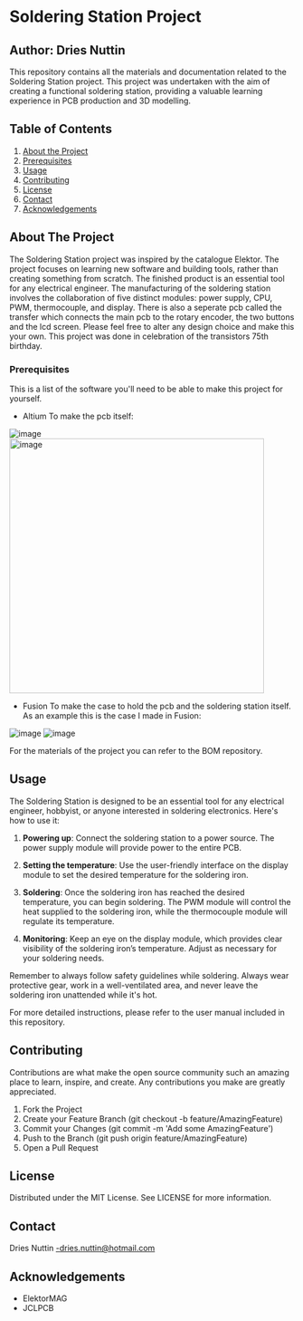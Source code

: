# Soldering Station Project

## Author: Dries Nuttin

This repository contains all the materials and documentation related to the Soldering Station project. This project was undertaken with the aim of creating a functional soldering station, providing a valuable learning experience in PCB production and 3D modelling.

## Table of Contents
1. [About the Project](#about-the-project)
3. [Prerequisites](#prerequisites)
4. [Usage](#usage)
5. [Contributing](#contributing)
6. [License](#license)
7. [Contact](#contact)
8. [Acknowledgements](#acknowledgements)

## About The Project
The Soldering Station project was inspired by the catalogue Elektor. The project focuses on learning new software and building tools, rather than creating something from scratch. The finished product is an essential tool for any electrical engineer. The manufacturing of the soldering station involves the collaboration of five distinct modules: power supply, CPU, PWM, thermocouple, and display. There is also a seperate pcb called the transfer which connects the main pcb to the rotary encoder, the two buttons and the lcd screen. 
Please feel free to alter any design choice and make this your own. This project was done in celebration of the transistors 75th birthday.

### Prerequisites
This is a list of the software you'll need to be able to make this project for yourself.
* Altium
To make the pcb itself:

![image](https://github.com/driesnuttin25/Soldering_station_22-23/assets/114076101/6c5d782e-27b8-41bb-996d-e8559c45c077)
<img width="450" alt="image" src="https://github.com/driesnuttin25/Soldering_station_22-23/assets/114076101/ca332b1c-cb38-4af4-805b-91a02855aa9c">

* Fusion
To make the case to hold the pcb and the soldering station itself. As an example this is the case I made in Fusion:

![image](https://github.com/driesnuttin25/Soldering_station_22-23/assets/114076101/99b9d17f-bd29-43bf-9893-b3c9cdd04a13)
![image](https://github.com/driesnuttin25/Soldering_station_22-23/assets/114076101/079c6b82-777b-4dda-ab5c-6220c57c75c6)

For the materials of the project you can refer to the BOM repository.

## Usage

The Soldering Station is designed to be an essential tool for any electrical engineer, hobbyist, or anyone interested in soldering electronics. Here's how to use it:

1. **Powering up**: Connect the soldering station to a power source. The power supply module will provide power to the entire PCB.

2. **Setting the temperature**: Use the user-friendly interface on the display module to set the desired temperature for the soldering iron.

3. **Soldering**: Once the soldering iron has reached the desired temperature, you can begin soldering. The PWM module will control the heat supplied to the soldering iron, while the thermocouple module will regulate its temperature.

4. **Monitoring**: Keep an eye on the display module, which provides clear visibility of the soldering iron’s temperature. Adjust as necessary for your soldering needs.

Remember to always follow safety guidelines while soldering. Always wear protective gear, work in a well-ventilated area, and never leave the soldering iron unattended while it's hot.

For more detailed instructions, please refer to the user manual included in this repository.


## Contributing
Contributions are what make the open source community such an amazing place to learn, inspire, and create. Any contributions you make are greatly appreciated.

1. Fork the Project
2. Create your Feature Branch (git checkout -b feature/AmazingFeature)
3. Commit your Changes (git commit -m 'Add some AmazingFeature')
4. Push to the Branch (git push origin feature/AmazingFeature)
5. Open a Pull Request

## License
Distributed under the MIT License. See LICENSE for more information.

## Contact
Dries Nuttin -dries.nuttin@hotmail.com

## Acknowledgements
- ElektorMAG
- JCLPCB
